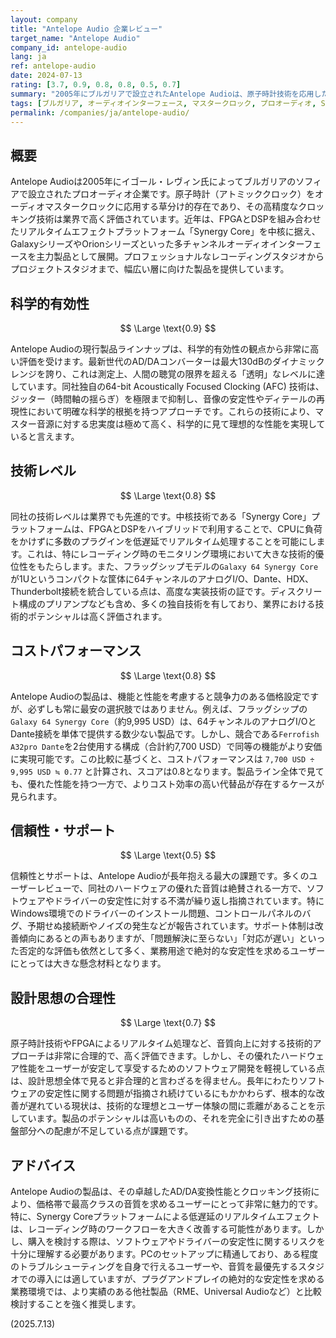 ```yaml
---
layout: company
title: "Antelope Audio 企業レビュー"
target_name: "Antelope Audio"
company_id: antelope-audio
lang: ja
ref: antelope-audio
date: 2024-07-13
rating: [3.7, 0.9, 0.8, 0.8, 0.5, 0.7]
summary: "2005年にブルガリアで設立されたAntelope Audioは、原子時計技術を応用した高精度マスタークロックで業界に革命をもたらした企業です。現在はSynergy Coreプラットフォームを軸に、優れたAD/DA変換性能を持つオーディオインターフェースを展開しています。フラッグシップモデルのGalaxy 64は多チャンネルDante市場で高い競争力を持ちますが、より安価な競合も存在します。同社の最大の課題はソフトウェアの安定性とサポート体制であり、多くのユーザーからドライバーやコントロールパネルに関する問題が報告されています。ハードウェアの優れた音質と技術力に、ソフトウェアの信頼性が追いついていないのが現状です。"
tags: [ブルガリア, オーディオインターフェース, マスタークロック, プロオーディオ, Synergy Core, Dante]
permalink: /companies/ja/antelope-audio/
---
```


## 概要

Antelope Audioは2005年にイゴール・レヴィン氏によってブルガリアのソフィアで設立されたプロオーディオ企業です。原子時計（アトミッククロック）をオーディオマスタークロックに応用する草分け的存在であり、その高精度なクロッキング技術は業界で高く評価されています。近年は、FPGAとDSPを組み合わせたリアルタイムエフェクトプラットフォーム「Synergy Core」を中核に据え、GalaxyシリーズやOrionシリーズといった多チャンネルオーディオインターフェースを主力製品として展開。プロフェッショナルなレコーディングスタジオからプロジェクトスタジオまで、幅広い層に向けた製品を提供しています。

## 科学的有効性

$$ \Large \text{0.9} $$

Antelope Audioの現行製品ラインナップは、科学的有効性の観点から非常に高い評価を受けます。最新世代のAD/DAコンバーターは最大130dBのダイナミックレンジを誇り、これは測定上、人間の聴覚の限界を超える「透明」なレベルに達しています。同社独自の64-bit Acoustically Focused Clocking (AFC) 技術は、ジッター（時間軸の揺らぎ）を極限まで抑制し、音像の安定性やディテールの再現性において明確な科学的根拠を持つアプローチです。これらの技術により、マスター音源に対する忠実度は極めて高く、科学的に見て理想的な性能を実現していると言えます。

## 技術レベル

$$ \Large \text{0.8} $$

同社の技術レベルは業界でも先進的です。中核技術である「Synergy Core」プラットフォームは、FPGAとDSPをハイブリッドで利用することで、CPUに負荷をかけずに多数のプラグインを低遅延でリアルタイム処理することを可能にします。これは、特にレコーディング時のモニタリング環境において大きな技術的優位性をもたらします。また、フラッグシップモデルの`Galaxy 64 Synergy Core`が1Uというコンパクトな筐体に64チャンネルのアナログI/O、Dante、HDX、Thunderbolt接続を統合している点は、高度な実装技術の証です。ディスクリート構成のプリアンプなども含め、多くの独自技術を有しており、業界における技術的ポテンシャルは高く評価されます。

## コストパフォーマンス

$$ \Large \text{0.8} $$

Antelope Audioの製品は、機能と性能を考慮すると競争力のある価格設定ですが、必ずしも常に最安の選択肢ではありません。例えば、フラッグシップの`Galaxy 64 Synergy Core`（約9,995 USD）は、64チャンネルのアナログI/OとDante接続を単体で提供する数少ない製品です。しかし、競合である`Ferrofish A32pro Dante`を2台使用する構成（合計約7,700 USD）で同等の機能がより安価に実現可能です。この比較に基づくと、コストパフォーマンスは `7,700 USD ÷ 9,995 USD ≒ 0.77` と計算され、スコアは0.8となります。製品ライン全体で見ても、優れた性能を持つ一方で、よりコスト効率の高い代替品が存在するケースが見られます。

## 信頼性・サポート

$$ \Large \text{0.5} $$

信頼性とサポートは、Antelope Audioが長年抱える最大の課題です。多くのユーザーレビューで、同社のハードウェアの優れた音質は絶賛される一方で、ソフトウェアやドライバーの安定性に対する不満が繰り返し指摘されています。特にWindows環境でのドライバーのインストール問題、コントロールパネルのバグ、予期せぬ接続断やノイズの発生などが報告されています。サポート体制は改善傾向にあるとの声もありますが、「問題解決に至らない」「対応が遅い」といった否定的な評価も依然として多く、業務用途で絶対的な安定性を求めるユーザーにとっては大きな懸念材料となります。

## 設計思想の合理性

$$ \Large \text{0.7} $$

原子時計技術やFPGAによるリアルタイム処理など、音質向上に対する技術的アプローチは非常に合理的で、高く評価できます。しかし、その優れたハードウェア性能をユーザーが安定して享受するためのソフトウェア開発を軽視している点は、設計思想全体で見ると非合理的と言わざるを得ません。長年にわたりソフトウェアの安定性に関する問題が指摘され続けているにもかかわらず、根本的な改善が遅れている現状は、技術的な理想とユーザー体験の間に乖離があることを示しています。製品のポテンシャルは高いものの、それを完全に引き出すための基盤部分への配慮が不足している点が課題です。

## アドバイス

Antelope Audioの製品は、その卓越したAD/DA変換性能とクロッキング技術により、価格帯で最高クラスの音質を求めるユーザーにとって非常に魅力的です。特に、Synergy Coreプラットフォームによる低遅延のリアルタイムエフェクトは、レコーディング時のワークフローを大きく改善する可能性があります。しかし、購入を検討する際は、ソフトウェアやドライバーの安定性に関するリスクを十分に理解する必要があります。PCのセットアップに精通しており、ある程度のトラブルシューティングを自身で行えるユーザーや、音質を最優先するスタジオでの導入には適していますが、プラグアンドプレイの絶対的な安定性を求める業務環境では、より実績のある他社製品（RME、Universal Audioなど）と比較検討することを強く推奨します。

(2025.7.13)